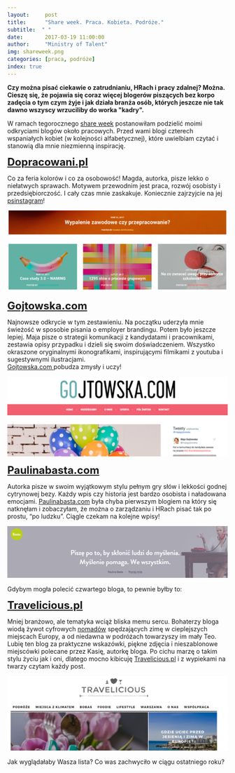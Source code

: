 ```yaml
---
layout:     post
title:      "Share week. Praca. Kobieta. Podróże."
subtitle:  " "
date:       2017-03-19 11:00:00 
author:     "Ministry of Talent"
img: shareweek.png
categories: [praca, podróże]
index: true
---
```

<b>Czy można pisać ciekawie o zatrudnianiu, HRach i pracy zdalnej? Można. Cieszę się, że pojawia się coraz więcej blogerów piszących bez korpo zadęcia o tym czym żyje i jak działa branża osób, których jeszcze nie tak dawno wszyscy wrzuciliby do worka "kadry".
   </b>
   
   W ramach tegorocznego <a href="http://andrzejtucholski.pl/2017/tworcy-polecaja-tworcow-zgloszenia-share-week-2017/" target="_blank"> share week</a> postanowiłam podzielić moimi odkryciami blogów około pracowych.
   Przed wami blogi czterech wspaniałych kobiet (w kolejności alfabetycznej), które uwielbiam czytać i stanowią dla mnie niezmienną inspirację.



<b><font size="5,5"><a href="http://dopracowani.pl/" target="_blank">Dopracowani.pl</a> </font></b>

Co za feria kolorów i co za osobowość! Magda, autorka, pisze lekko o niełatwych sprawach. 
Motywem przewodnim jest praca, rozwój osobisty i przedsiębiorczość. I cały czas mnie zaskakuje. Koniecznie zajrzyjcie na jej <a href="https://www.instagram.com/bombur_the_bulldog/" target="_blank">psinstagram</a>!

<img src="/images/dopracowani.png" class="img-responsive" alt="Picture">



<b><font size="5,5"><a href="https://gojtowska.com/" target="_blank">Gojtowska.com</a> </font></b>

Najnowsze odkrycie w tym zestawieniu. Na początku uderzyła mnie świeżość w sposobie pisania o employer brandingu. Potem było jeszcze lepiej. Maja pisze o strategii komunikacji z kandydatami i pracownikami, zestawia opisy przypadku i dzieli się swoim doświadczeniem. 
Wszystko okraszone oryginalnymi ikonografikami, inspirującymi filmikami z youtuba i sugestywnymi ilustracjami.  
<a href="https://gojtowska.com/" target="_blank"> Gojtowska.com </a>pobudza zmysły i uczy!

<img src="/images/gojtowska.png" class="img-responsive" alt="Picture">



<b><font size="5,5"><a href="http://paulinabasta.com/" target="_blank">Paulinabasta.com</a> </font></b>

Autorka pisze w swoim wyjątkowym stylu pełnym gry słów i lekkości godnej cytrynowej bezy. 
Każdy wpis czy historia jest bardzo osobista i naładowana emocjami. <a href="http://paulinabasta.com/" target="_blank">Paulinabasta.com</a> była chyba pierwszym blogiem na który się natknęłam i zobaczyłam, że można o zarządzaniu i HRach pisać tak po prostu, “po ludzku”. Ciągle czekam na kolejne wpisy! 

<img src="/images/basta.png" class="img-responsive" alt="Picture">


Gdybym mogła polecić czwartego bloga, to pewnie byłby to:

<b><font size="5,5"><a href="https://travelicious.pl/" target="_blank">Travelicious.pl</a> </font></b>

Mniej branżowo, ale tematyka wciąż bliska memu sercu. 
Bohaterzy bloga wiodą żywot cyfrowych <a href="http://ministryoftalent.co.uk/2016/11/29/nomad-pl/" target="_blank">nomadów</a> spędzających zimę w cieplejszych miejscach Europy, a od niedawna w podróżach towarzyszy im mały Teo. 
Lubię ten blog za praktyczne wskazówki, piękne zdjęcia i nieszablonowe miejscówki polecane przez Kasię, autorkę bloga. Po cichu marzę o takim stylu życiu jak i oni, dlatego mocno kibicuję <a href="https://travelicious.pl/" target="_blank">Travelicious.pl</a> i z wypiekami na twarzy czytam każdy post. 

<img src="/images/travelicious.png" class="img-responsive" alt="Picture">

<br>

Jak wyglądałaby Wasza lista? Co was zachwyciło w ciągu ostatniego roku?



